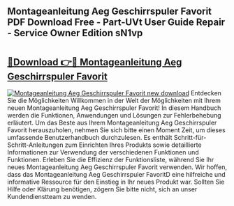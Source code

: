 ## Montageanleitung Aeg Geschirrspuler Favorit PDF Download Free - Part-UVt User Guide Repair - Service Owner Edition sN1vp

# <h2><a href="http://df859w.blite.top/?on=Montageanleitung+Aeg+Geschirrspuler+Favorit">🔗Download 👉🔴 Montageanleitung Aeg Geschirrspuler Favorit</a></h2>

[![Montageanleitung Aeg Geschirrspuler Favorit new download](https://i.imgur.com/lujVjoI.png)](http://df859w.blite.top/?on=Montageanleitung+Aeg+Geschirrspuler+Favorit)
Entdecken Sie die Möglichkeiten Willkommen in der Welt der Möglichkeiten mit Ihrem neuen Montageanleitung Aeg Geschirrspuler Favorit! In diesem Handbuch werden die Funktionen, Anwendungen und Lösungen zur Fehlerbehebung erläutert. Um das Beste aus Ihrem Montageanleitung Aeg Geschirrspuler Favorit herauszuholen, nehmen Sie sich bitte einen Moment Zeit, um dieses umfassende Benutzerhandbuch durchzulesen. Es enthält Schritt-für-Schritt-Anleitungen zum Einrichten Ihres Produkts sowie detaillierte Informationen zur Verwendung der verschiedenen Funktionen und Funktionen. Erleben Sie die Effizienz der Funktionsliste, während Sie Ihr neues Montageanleitung Aeg Geschirrspuler Favorit verwenden. Wir hoffen, dass das Montageanleitung Aeg Geschirrspuler FavoritD eine hilfreiche und informative Ressource für den Einstieg in Ihr neues Produkt war. Sollten Sie Hilfe oder Klärung benötigen, zögern Sie bitte nicht, sich an unser Kundendienstteam zu wenden.
